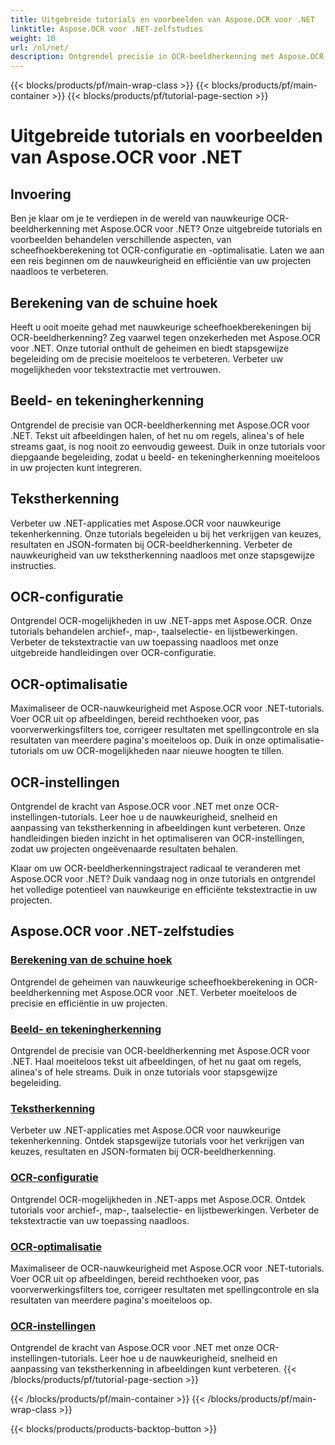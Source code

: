 ```yaml
---
title: Uitgebreide tutorials en voorbeelden van Aspose.OCR voor .NET
linktitle: Aspose.OCR voor .NET-zelfstudies
weight: 10
url: /nl/net/
description: Ontgrendel precisie in OCR-beeldherkenning met Aspose.OCR voor .NET. Bekijk tutorials over het berekenen van schuine hoeken, tekstherkenning, OCR-configuratie en optimalisatie.
---
```


{{< blocks/products/pf/main-wrap-class >}}
{{< blocks/products/pf/main-container >}}
{{< blocks/products/pf/tutorial-page-section >}}

# Uitgebreide tutorials en voorbeelden van Aspose.OCR voor .NET


## Invoering

Ben je klaar om je te verdiepen in de wereld van nauwkeurige OCR-beeldherkenning met Aspose.OCR voor .NET? Onze uitgebreide tutorials en voorbeelden behandelen verschillende aspecten, van scheefhoekberekening tot OCR-configuratie en -optimalisatie. Laten we aan een reis beginnen om de nauwkeurigheid en efficiëntie van uw projecten naadloos te verbeteren.

## Berekening van de schuine hoek

Heeft u ooit moeite gehad met nauwkeurige scheefhoekberekeningen bij OCR-beeldherkenning? Zeg vaarwel tegen onzekerheden met Aspose.OCR voor .NET. Onze tutorial onthult de geheimen en biedt stapsgewijze begeleiding om de precisie moeiteloos te verbeteren. Verbeter uw mogelijkheden voor tekstextractie met vertrouwen.

## Beeld- en tekeningherkenning

Ontgrendel de precisie van OCR-beeldherkenning met Aspose.OCR voor .NET. Tekst uit afbeeldingen halen, of het nu om regels, alinea's of hele streams gaat, is nog nooit zo eenvoudig geweest. Duik in onze tutorials voor diepgaande begeleiding, zodat u beeld- en tekeningherkenning moeiteloos in uw projecten kunt integreren.

## Tekstherkenning

Verbeter uw .NET-applicaties met Aspose.OCR voor nauwkeurige tekenherkenning. Onze tutorials begeleiden u bij het verkrijgen van keuzes, resultaten en JSON-formaten bij OCR-beeldherkenning. Verbeter de nauwkeurigheid van uw tekstherkenning naadloos met onze stapsgewijze instructies.

## OCR-configuratie

Ontgrendel OCR-mogelijkheden in uw .NET-apps met Aspose.OCR. Onze tutorials behandelen archief-, map-, taalselectie- en lijstbewerkingen. Verbeter de tekstextractie van uw toepassing naadloos met onze uitgebreide handleidingen over OCR-configuratie.

## OCR-optimalisatie

Maximaliseer de OCR-nauwkeurigheid met Aspose.OCR voor .NET-tutorials. Voer OCR uit op afbeeldingen, bereid rechthoeken voor, pas voorverwerkingsfilters toe, corrigeer resultaten met spellingcontrole en sla resultaten van meerdere pagina's moeiteloos op. Duik in onze optimalisatie-tutorials om uw OCR-mogelijkheden naar nieuwe hoogten te tillen.

## OCR-instellingen

Ontgrendel de kracht van Aspose.OCR voor .NET met onze OCR-instellingen-tutorials. Leer hoe u de nauwkeurigheid, snelheid en aanpassing van tekstherkenning in afbeeldingen kunt verbeteren. Onze handleidingen bieden inzicht in het optimaliseren van OCR-instellingen, zodat uw projecten ongeëvenaarde resultaten behalen.

Klaar om uw OCR-beeldherkenningstraject radicaal te veranderen met Aspose.OCR voor .NET? Duik vandaag nog in onze tutorials en ontgrendel het volledige potentieel van nauwkeurige en efficiënte tekstextractie in uw projecten.

## Aspose.OCR voor .NET-zelfstudies
### [Berekening van de schuine hoek](./skew-angle-calculation/)
Ontgrendel de geheimen van nauwkeurige scheefhoekberekening in OCR-beeldherkenning met Aspose.OCR voor .NET. Verbeter moeiteloos de precisie en efficiëntie in uw projecten.
### [Beeld- en tekeningherkenning](./image-and-drawing-recognition/)
Ontgrendel de precisie van OCR-beeldherkenning met Aspose.OCR voor .NET. Haal moeiteloos tekst uit afbeeldingen, of het nu gaat om regels, alinea's of hele streams. Duik in onze tutorials voor stapsgewijze begeleiding.
### [Tekstherkenning](./text-recognition/)
Verbeter uw .NET-applicaties met Aspose.OCR voor nauwkeurige tekenherkenning. Ontdek stapsgewijze tutorials voor het verkrijgen van keuzes, resultaten en JSON-formaten bij OCR-beeldherkenning.
### [OCR-configuratie](./ocr-configuration/)
Ontgrendel OCR-mogelijkheden in .NET-apps met Aspose.OCR. Ontdek tutorials voor archief-, map-, taalselectie- en lijstbewerkingen. Verbeter de tekstextractie van uw toepassing naadloos.
### [OCR-optimalisatie](./ocr-optimization/)
Maximaliseer de OCR-nauwkeurigheid met Aspose.OCR voor .NET-tutorials. Voer OCR uit op afbeeldingen, bereid rechthoeken voor, pas voorverwerkingsfilters toe, corrigeer resultaten met spellingcontrole en sla resultaten van meerdere pagina's moeiteloos op.
### [OCR-instellingen](./ocr-settings/)
Ontgrendel de kracht van Aspose.OCR voor .NET met onze OCR-instellingen-tutorials. Leer hoe u de nauwkeurigheid, snelheid en aanpassing van tekstherkenning in afbeeldingen kunt verbeteren.
{{< /blocks/products/pf/tutorial-page-section >}}

{{< /blocks/products/pf/main-container >}}
{{< /blocks/products/pf/main-wrap-class >}}

{{< blocks/products/products-backtop-button >}}
